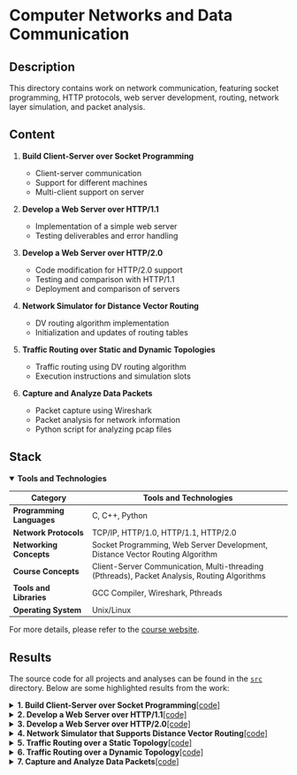 # Computer Networks and Data Communication

## Description
<section id="readme-top"></section>
This directory contains work on network communication, featuring socket programming, HTTP protocols, web server development, routing, network layer simulation, and packet analysis.

## Content

1. **Build Client-Server over Socket Programming**
   - Client-server communication
   - Support for different machines
   - Multi-client support on server

2. **Develop a Web Server over HTTP/1.1**
   - Implementation of a simple web server
   - Testing deliverables and error handling

3. **Develop a Web Server over HTTP/2.0**
   - Code modification for HTTP/2.0 support
   - Testing and comparison with HTTP/1.1
   - Deployment and comparison of servers

4. **Network Simulator for Distance Vector Routing**
   - DV routing algorithm implementation
   - Initialization and updates of routing tables

5. **Traffic Routing over Static and Dynamic Topologies**
   - Traffic routing using DV routing algorithm
   - Execution instructions and simulation slots

6. **Capture and Analyze Data Packets**
   - Packet capture using Wireshark
   - Packet analysis for network information
   - Python script for analyzing pcap files

## Stack
<details open>
<summary><strong>Tools and Technologies</strong></summary>

| Category                 | Tools and Technologies                      |
|--------------------------|---------------------------------------------|
| **Programming Languages** | C, C++, Python                                    |
| **Network Protocols**     | TCP/IP, HTTP/1.0, HTTP/1.1, HTTP/2.0         |
| **Networking Concepts**   | Socket Programming, Web Server Development, Distance Vector Routing Algorithm |
| **Course Concepts**       | Client-Server Communication, Multi-threading (Pthreads), Packet Analysis, Routing Algorithms |
| **Tools and Libraries**   | GCC Compiler, Wireshark, Pthreads           |
| **Operating System**      | Unix/Linux                                   |

For more details, please refer to the [course website](https://www.cs.purdue.edu/homes/chunyi/teaching/cs536-sp23/cs536-sp23.html).
</details>


## Results

The source code for all projects and analyses can be found in the [`src`](./src) directory. Below are some highlighted results from the work:

<details>
<summary><strong>1. Build Client-Server over Socket Programming</strong><a href="./src/socket/">[code]</a></summary>
**Deliverables:**
  
#### 1.1. Client-server communication:
- Enable client and server to communicate over TCP/IP sockets.
- Client sends messages to server, which responds back.

#### 1.2. Support for different machines:
- Modify code to accept IP address and port number as command line arguments.
- Test initially on localhost, then configure for specified machines.

#### 1.3. Multi-client support on server:
- Revise server code to handle multiple client connections concurrently using Pthreads.
- Clients can connect from different machines and interact with the server simultaneously.

<div align="center">

<img src="img/A1.png" alt="Server Client over local-machine:port" width="350px">
<br>
<em>Figure 1.1: Server opens a server process to client over TCP on the same machine and port.</em>
</div>

<br>

<div align="center">

<img src="img/A2.png" alt="Server Client over local-machine:port" width="350px">
<br>
<em>Figure 1.2: Server opens a server process to client over TCP on different machines and port.</em>
</div>

<br>

<div align="center">

<img src="img/A3.png" alt="Single Server Multi Client commmunication" width="350px">
<br>
<em>Figure 1.3: A single server communicates with multiple clients over TCP connections using Pthreads, each on different machines and ports.</em>
</div>
  
</details>

<details>
<summary><strong>2. Develop a Web Server over HTTP/1.1</strong></strong><a href="./src/socket/">[code]</a></summary></summary>

Implement a basic web server (server1.c) with specific HTTP response functionalities, including error handling. Its able to send test files like text.html, picture.html, and bigpicture.html, and handle browser connections for testing.

#### Deliverables:

- **Server Code:** `server1.c`
  - Implementation of a simple web server.

- **Client Code:** `client1.c`
  - Revised client code to test server functionality, with the browser acting as the client in this context.

- **Test Files:**
  - `text.html`: HTML file containing text only.
  - `picture.html`: HTML file containing text and a small picture (< 200KB).
  - `bigpicture.html`: HTML file containing text and a big picture (> 1MB).

#### Testing Deliverables:

- Verify HTTP request format visibility in server console.
- Test server-client interaction for different HTTP requests and responses.
- Connect to the server from a browser using the specified URL format.
- Test server responses for 404 (Not Found), 400 (Bad Request), and 505 (HTTP Version Not Supported) errors.

<div align="center">

<img src="img/B1.png" alt="Server Client over local-machine:port" width="350px">
<br>
<em>Figure 2.1: Server listens for client (browser)</em>
</div>

<br>

<div align="center">

<img src="img/B2.png" alt="Server Client over local-machine:port" width="350px">
<br>
<em>Figure 2.2: Client (browser) sends video and image test</em>
</div>

</details>

<details>
<summary><strong>3. Develop a Web Server over HTTP/2.0</strong><a href="./src/socket/">[code]</a></summary>

Implementation of HTTP/2.0 support in client-server communication for efficient retrieval of multiple webpage objects.

**Deliverables:**

1. **Code Modification:**
   - Update client and server code to support HTTP/2.0.
   - Save modified code as `client2.c` and `server2.c`.

2. **Testing and Comparison:**
   - Deploy server and client locally to compare HTTP/1.1 and HTTP/2.0 performance.
   - Test with `video.html` and analyze loading process differences.
   
3. **Deployment and Comparison:**
   - Deploy HTTP/1.1 and HTTP/2.0 servers on different ports.
   - Run clients on separate hosts to observe simultaneous GET requests.

<div align="center">

<img src="img/C1.png" alt="Client Sending HTTP/2.0 Requests" width="350px" height="250px">
<img src="img/C2.png" alt="Server Responding to HTTP/2.0 Requests" width="350px" height="250px">
<br>
<em>Figures 3: Client sending HTTP/2.0 requests and server responding to HTTP/2.0 requests.</em>
</div>


</details>

<details>
<summary><strong>4. Network Simulator that Supports Distance Vector Routing</strong><a href="./src/dv/">[code]</a></summary>

Implementing a Distance Vector (DV) routing algorithm involves initializing and updating routing tables per node in a static network topology, ensuring convergence for accurate routing decisions. Key functions include rtinit for initialization and rtupdate for updates based on received packets.

### Execution Instructions:

To compile the code, use the following command:

```bash
gcc mainA.c -o mainA
./mainA 50 "./topo_4.txt"
```

<div align="center">

<img src="img/A2-1.png" alt="topology and corresponding link costs" width="350px">
<br>
<em>Figure 4.1: Topology and corresponding link costs</em>
</div>

<br>

<div align="center">

<img src="img/A2-2.png" alt="Server Client over local-machine:port" width="350px">
<br>
<em>Figure 4.2: Distance Vector run on given topology</em>
</div>

</details>




<details >
<summary><strong>5. Traffic Routing over a Static Topology</strong><a href="./src/dv/">[code]</a></summary>

Implement traffic routing using the generated forward table from the DV routing algorithm to route incoming network traffic.

### Execution Instructions:

To compile the code, use the following command:

```bash
gcc mainB.c -o mainB
./mainB 12 "./topo_4.txt" "./traffic_4.txt"

#[structure]
./mainB k max [Input topo file path] [Input traffic file path]
# where k max is the maximum number of simulation slots to make algorithm converge.
```



<div align="center">

<img src="img/A2-3.png" alt="Traffic Routing over a dynamic Topology" width="250px">
<br>
<em>Figure 5.1: Traffic Routing over a Static Topology</em>
</div>

</details>


<details >
<summary><strong>6. Traffic Routing over a Dynamic Topology</strong><a href="./src/dv/">[code]</a></summary>

Update link costs based on current traffic volume, incorporating packet transmission rates between nodes. Execute Part 5 functionalities first at each simulation slot, followed by updating link costs. These updated costs will inform the next slot's DV updates for efficient routing.

### Execution Instructions:

To compile the code, use the following command:

```bash
gcc mainC.c -o mainC
./mainC 12 "./topo_4.txt" "./traffic_4.txt"
```



<div align="center">

<img src="img/A2-4.png" alt="Traffic Routing over a dynamic Topology" width="250px">
<br>
<em>Figure 5.1: Traffic Routing over a dynamic Topology</em>
</div>

</details>


<details >
<summary><strong>7. Capture and Analyze Data Packets</strong><a href="./src/pcap/">[code]</a></summary>

Update link costs based on current traffic volume, incorporating packet transmission rates between nodes. Execute Part 5 functionalities first at each simulation slot, followed by updating link costs. These updated costs will inform the next slot's DV updates for efficient routing.

### Deliverables:
1. **Packet Capture using Wireshark:**
   - Capture WiFi packets with Wireshark, saving as a pcap file.

2. **Packet Analysis with Wireshark:**
   - Analyze captured packets to find :
    - (a) Obtain IP and MAC address of a gateway router.
    - (b) Determine the IP address used by google.com.
    - (c) Identify packets relevant to intra-AS or inter-AS routing.
    - (d) Find packets for TCP three-way handshaking.
    - (e) Locate HTTP GET and response messages.

3. **Packet Analysis Code:**
   - Python3 Script to analyze the captured pcap file.
        - CASE A: Gateway router IP and MAC addresses.
        - CASE B: Destination website IP address.
        - CASE C: Packets for TCP three-way handshaking.

<div align="center">
  <img src="img/A3-1.png" alt="Traffic Routing over a dynamic Topology" width="250px">
  <img src="img/A3-3.png" alt="Server Client over local-machine:port" width="250px">
  <br>
  <img src="img/A3-2.png" alt="Server Client over local-machine:port" width="250px">
  <img src="img/A3-4.png" alt="Server Client over local-machine:port" width="250px">
  <br>
  <em>Figure 7.1: Steps for a data packet transfer over a network - DHCP, ARP, TCP Handshake etc.</em>
</div>



### Execution Instructions:

To compile the code, use the following command:

```python
python lab3.py [CASE] [Input pcap file] [Destination website]
# extracts - Gateway router IP and MAC addresses, Destination website IP address. TCP three-way handshaking.
```

<div align="center">

<img src="img/A3-5.png" alt="Python script to extract network information from a pcap file" width="250px">
<br>
<em>Figure 7.2: Python script to extract network information from a pcap file</em>
</div>


## License
Not Distributed

<p align="right">(<a href="#readme-top">back to top</a>)</p>

<!-- CONTACT -->
## Contact

Shivam - [bhat41@purdue.edu](mailto:bhat41@purdue.edu)


<!-- ACKNOWLEDGMENTS -->
## Acknowledgments
* [Course : CS536 - Data Communication And Computer Networks](https://www.cs.purdue.edu/homes/chunyi/teaching/cs536-sp23/cs536-sp23.html)